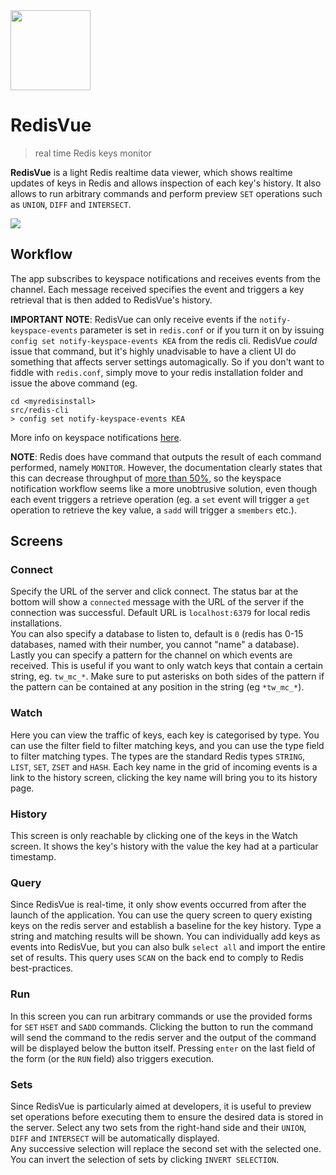 <img src="https://github.com/techfort/redisvue/blob/master/src/renderer/assets/icon-redis.svg" width="128" />

# RedisVue

> real time Redis keys monitor

**RedisVue** is a light Redis realtime data viewer, which shows realtime updates of keys in Redis and allows inspection of  each key's history. It also allows to run arbitrary commands and perform preview `SET` operations such as `UNION`, `DIFF` and `INTERSECT`.

<img src="https://github.com/techfort/redisvue/blob/master/screenshot.png?raw=true" />

## Workflow

The app subscribes to keyspace notifications and receives events from the channel. Each message received specifies the event and triggers a key retrieval that is then added to RedisVue's history.

**IMPORTANT NOTE**: RedisVue can only receive events if the `notify-keyspace-events` parameter is set in `redis.conf` or if you turn it on by issuing `config set notify-keyspace-events KEA` from the redis cli. RedisVue *could* issue that command, but it's highly unadvisable to have a client UI do something that affects server settings automagically. So if you don't want to fiddle with `redis.conf`, simply move to your redis installation folder and issue the above command (eg.
```
cd <myredisinstall>
src/redis-cli
> config set notify-keyspace-events KEA
```
More info on keyspace notifications [here](https://redis.io/topics/notifications).

**NOTE**: Redis does have command that outputs the result of each command performed, namely `MONITOR`. However, the documentation clearly states that this can decrease throughput of [more than 50%](https://redis.io/commands/monitor), so the keyspace notification workflow seems like a more unobtrusive solution, even though each event triggers a retrieve operation (eg. a `set` event will trigger a `get` operation to retrieve the key value, a `sadd` will trigger a `smembers` etc.).

## Screens

### Connect

Specify the URL of the server and click connect. The status bar at the bottom will show a `connected` message with the URL of the server if the connection was successful. Default URL is `localhost:6379` for local redis installations.  
You can also specify a database to listen to, default is `0` (redis has 0-15 databases, named with their number, you cannot "name" a database).
Lastly you can specify a pattern for the channel on which events are received. This is useful if you want to only watch keys that contain a certain string, eg. `tw_mc_*`. Make sure to put asterisks on both sides of the pattern if the pattern can be contained at any position in the string (eg `*tw_mc_*`).

### Watch

Here you can view the traffic of keys, each key is categorised by type. You can use the filter field to filter matching keys, and you can use the type field to filter matching types. The types are the standard Redis types `STRING`, `LIST`, `SET`, `ZSET` and `HASH`.
Each key name in the grid of incoming events is a link to the history screen, clicking the key name will bring you to its history page.

### History

This screen is only reachable by clicking one of the keys in the Watch screen. It shows the key's history with the value the key had at a particular timestamp.

### Query

Since RedisVue is real-time, it only show events occurred from after the launch of the application. You can use the query screen to query existing keys on the redis server and establish a baseline for the key history. Type a string and matching results will be shown. You can individually add keys as events into RedisVue, but you can also bulk `select all` and import the entire set of results. This query uses `SCAN` on the back end to comply to Redis best-practices.

### Run

In this screen you can run arbitrary commands or use the provided forms for `SET` `HSET` and `SADD` commands. Clicking the button to run the command will send the command to the redis server and the output of the command will be displayed below the button itself. Pressing `enter` on the last field of the form (or the `RUN` field) also triggers execution.

### Sets

Since RedisVue is particularly aimed at developers, it is useful to preview set operations before executing them to ensure the desired data is stored in the server. Select any two sets from the right-hand side and their `UNION`, `DIFF` and `INTERSECT` will be automatically displayed.  
Any successive selection will replace the second set with the selected one. You can invert the selection of sets by clicking `INVERT SELECTION`.

